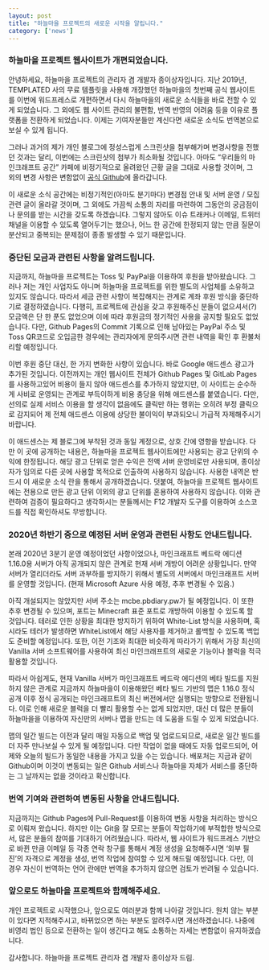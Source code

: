 ```yaml
---
layout: post
title: "하늘마을 프로젝트의 새로운 시작을 알립니다."
category: ['news']
---
```


### 하늘마을  프로젝트 웹사이트가 개편되었습니다.

안녕하세요, 하늘마을 프로젝트의 관리자 겸 개발자 종이상자입니다.
 지난 2019년, TEMPLATED 사의 무료 템플릿을 사용해 개장했던 하늘마을의 첫번째 공식 웹사이트를 이번에 워드프레스로  개편하면서 다시 하늘마을의 새로운 소식들을 바로 전할 수 있게 되었습니다. 그 외에도 웹 사이트 관리의 불편함, 번역 반영의  어려움 등을 이유로 플랫폼을 전환하게 되었습니다. 이제는 기여자분들만 계신다면 새로운 소식도 번역본으로 보실 수 있게 됩니다.

그러나 과거의 제가 개인 블로그에 정성스럽게 스크린샷을 첨부해가며 변경사항을 전했던 것과는 달리, 이번에는 스크린샷의 첨부가 최소화될 것입니다. 아마도 “우리들의 마인크래프트 공간” 카페에 비정기적으로 올려왔던 근황 글을 그대로 사용할 것이며, 그 외의 변경 사항은 변함없이 [공식 Github](https://github.com/lego37yoon/haneulcity)에 올라갑니다.

이 새로운 소식 공간에는 비정기적인(아마도 분기마다) 변경점 안내 및 서버 운영 / 모집 관련 글이 올라갈 것이며, 그  외에도 가끔씩 소통의 자리를 마련하여 그동안의 궁금점이나 문의를 받는 시간을 갖도록 하겠습니다. 그렇지 않아도 이슈 트래커나  이메일, 트위터 채널을 이용할 수 있도록 열어두기는 했으나, 어느 한 공간에 한정되지 않는 만큼 질문이 분산되고 중복되는 문제점이 종종 발생할 수 있기 때문입니다.

### 중단된 모금과 관련된 사항을 알려드립니다.

지금까지, 하늘마을 프로젝트는 Toss 및 PayPal을 이용하여 후원을 받아왔습니다. 그러나 저는 개인 사업자도 아니며  하늘마을 프로젝트를 위한 별도의 사업체를 소유하고 있지도 않습니다. 따라서 세금 관련 사항이 복잡해지는 관계로 계좌 후원 방식을  중단하기로 결정하였습니다.
 다행히, 프로젝트에 관심을 갖고 후원해주신 분들이 없으셔서(?) 모금액은 단 한 푼도 없었으며 이에 따라 후원금의 정기적인 사용을 공지할 필요도 없었습니다. 다만, Github Pages의 Commit 기록으로 인해 남아있는 PayPal 주소 및 Toss  QR코드로 오입금한 경우에는 관리자에게 문의주시면 관련 내역을 확인 후 환불처리할 예정입니다.

이번 후원 중단 대신, 한 가지 변화한 사항이 있습니다. 바로 Google 애드센스 광고가 추가된 것입니다. 이전까지는 개인 웹사이트 전체가 Github Pages 및 GitLab Pages를 사용하고있어 비용이 들지 않아 애드센스를 추가하지 않았지만, 이 사이트는 순수하게 사비로 운영되는 관계로 부득이하게 비용 충당을 위해 애드센스를 붙였습니다.
 다만, 선의로 실제 서비스 이용을 할 생각이 없음에도 클릭만 하는 행위는 오히려 부정 클릭으로 감지되어 제 전체 애드센스 이용에 상당한 불이익이 부과되오니 가급적 자제해주시기 바랍니다.

이 애드센스는 제 블로그에 부착된 것과 동일 계정으로, 상호 간에 영향을 받습니다. 다만 이 곳에 공개하는 내용은, 하늘마을 프로젝트 웹사이트에만 사용되는 광고 단위의 수익에 한정됩니다. 해당 광고 단위로 얻은 수익은 전액 서버 운영비로만 사용되며,  종이상자가 임의로 다른 곳에 사용할 목적으로 인출하여 사용하지 않습니다. 사용한 내역은 반드시 이 새로운 소식 란을 통해서  공개하겠습니다.
 덧붙여, 하늘마을 프로젝트 웹사이트에는 전용으로 만든 광고 단위 이외의 광고 단위를 혼용하여 사용하지 않습니다. 이와 관련하여  검증이 필요하다고 생각하시는 분들께서는 F12 개발자 도구를 이용하여 소스코드를 직접 확인하셔도 무방합니다.

### 2020년 하반기 중으로 예정된 서버 운영과 관련된 사항도 안내드립니다.

본래 2020년 3분기 운영 예정이었던 사항이었으나, 마인크래프트 베드락 에디션 1.16.0용 서버가 아직 공개되지 않은  관계로 현재 서버 개방이 어려운 상황입니다. 만약 서버가 열리더라도 서버 과부하를 방지하기 위해서 별도의 서버에서 마인크래프트  서버를 운영할 것입니다. (현재 Microsoft Azure 사용 예정, 추후 변경될 수 있음.)

아직 개설되지는 않았지만 서버 주소는 mcbe.pbdiary.pw가 될 예정입니다. 이 또한 추후 변경될 수 있으며, 포트는 Minecraft 표준 포트로 개방하여 이용할 수 있도록 할 것입니다. 테러로 인한 상황을 최대한 방지하기 위하여  White-List 방식을 사용하며, 혹시라도 테러가 발생하면 WhiteList에서 해당 사용자를 제거하고 롤백할 수 있도록  백업도 준비할 예정입니다. 또한, 이전 기조와 최대한 비슷하게 따라가기 위해서 가장 최신의 Vanilla 서버 소프트웨어를  사용하여 최신 마인크래프트의 새로운 기능이나 블럭을 적극 활용할 것입니다.

따라서 아쉽게도, 현재 Vanilla 서버가 마인크래프트 베드락 에디션의 베타 빌드를 지원하지 않은 관계로 지금까지  하늘마을이 이용해왔던 베타 빌드 기반의 맵은 1.16.0 정식 공개 이후 정식 공개되는 마인크래프트의 최신 버전에서만 실행되는  방향으로 전환됩니다. 이로 인해 새로운 블럭을 더 빨리 활용할 수는 없게 되었지만, 대신 더 많은 분들이 하늘마을을 이용하여  자신만의 서버나 맵을 만드는 데 도움을 드릴 수 있게 되었습니다.

맵의 일간 빌드는 이전과 달리 매일 자동으로 백업 및 업로드되므로, 새로운 일간 빌드를 더 자주 만나보실 수 있게 될  예정입니다. 다만 작업이 없을 때에도 자동 업로드되어, 어제와 오늘의 빌드가 동일한 내용을 가지고 있을 수는 있습니다.
배포처는 지금과 같이 Github이며 이것이 변동되는 일은 Github 서비스나 하늘마을 자체가 서비스를 중단하는 그 날까지는 없을 것이라고 확신합니다.

### 번역 기여와 관련하여 변동된 사항을 안내드립니다.

지금까지는 Github Pages에 Pull-Request를 이용하여 변동 사항을 처리하는 방식으로 이뤄져 왔습니다. 하지만 이는 Git을 잘 모르는 분들이 작업하기에 부적합한 방식으로서, 많은 분들의 참여를 기대하기 어려웠습니다. 따라서, 웹 사이트가 워드프레스 기반으로 바뀐 만큼 이메일 등 각종 연락 창구를 통해서 계정 생성을 요청해주시면 ‘외부 필진’의 자격으로 계정을  생성, 번역 작업에 참여할 수 있게 해드릴 예정입니다. 다만, 이 경우 자신이 번역하는 언어 란에만 번역을 추가하지 않으면 검토가 반려될 수 있습니다.

### 앞으로도 하늘마을 프로젝트와 함께해주세요.

개인 프로젝트로 시작했으나, 앞으로도 여러분과 함께 나아갈 것입니다. 원치 않는 부분이 있다면 지적해주시고, 바뀌었으면 하는 부분도 알려주시면 개선하겠습니다. 나중에 비영리 법인 등으로 전환하는 일이 생긴다고 해도 소통하는 자세는 변함없이  유지하겠습니다.

 

감사합니다.
하늘마을 프로젝트 관리자 겸 개발자 종이상자 드림.